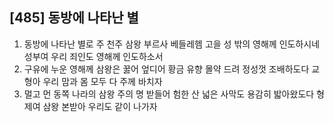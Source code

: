 ## [485] 동방에 나타난 별

1) 동방에 나타난 별로 주 천주 삼왕 부르사 베들레헴 고을 성 밖의 영해께 인도하시네 성부여 우리 죄인도 영해께 인도하소서
2) 구유에 누운 영해께 삼왕은 꿇어 엎디어 황금 유향 몰약 드려 정성껏 조배하도다 교형아 우리 맘과 몸 모두 다 주께 바치자
3) 멀고 먼 동쪽 나라의 삼왕 주의 명 받들어 험한 산 넓은 사막도 용감히 밟아왔도다 형제여 삼왕 본받아 우리도 같이 나가자
